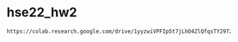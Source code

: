 # hse22_hw2
```
https://colab.research.google.com/drive/1yyzwiVPFIp5t7jLhO4ZlQfqsTY29Tzug#scrollTo=oxI2Uf00xbMT&uniqifier=1
```
